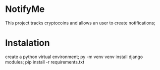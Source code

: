 # NotifyMe
This project tracks cryptocoins and allows an user to create notifications;

# Instalation
create a python virtual environment;
py -m venv venv
install django modules;
pip install -r requirements.txt
